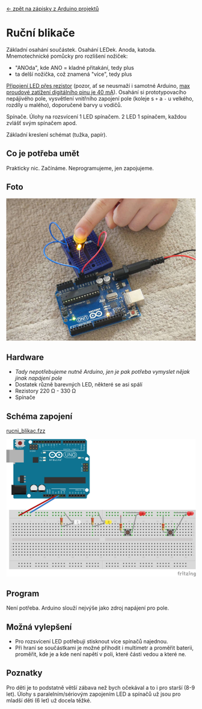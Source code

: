 [← zpět na zápisky z Arduino projektů](../index.md)

# Ruční blikače
Základní osahání součástek. Osahání LEDek. Anoda, katoda. Mnemotechnické pomůcky pro rozlišení nožiček:
* "ANOda", kde ANO = kladné přitakání, tedy plus
* ta delší nožička, což znamená "více", tedy plus

[Připojení LED přes rezistor](https://arduino.cz/proc-musim-u-led-pouzit-rezistor/) (pozor, ať se neusmaží i samotné Arduino, [max proudové zatížení digitálního pinu je 40 mA](http://playground.arduino.cc/Main/ArduinoPinCurrentLimitations)). Osahání si prototypovacího nepájivého pole, vysvětlení vnitřního zapojení pole (koleje s `+` a `-` u velkého, rozdíly u malého), doporučené barvy u vodičů.

Spínače. Úlohy na rozsvícení 1 LED spínačem. 2 LED 1 spínačem, každou zvlášť svým spínačem apod.

Základní kreslení schémat (tužka, papír).
## Co je potřeba umět
Prakticky nic. Začínáme. Neprogramujeme, jen zapojujeme.
## Foto
![Zapojená LED](P1120575.JPG)
## Hardware
* _Tady nepotřebujeme nutně Arduino, jen je pak potřeba vymyslet nějak jinak napájení pole_
* Dostatek různě barevných LED, některé se asi spálí
* Rezistory 220&nbsp;Ω - 330&nbsp;Ω
* Spínače
## Schéma zapojení
[rucni_blikac.fzz](rucni_blikac.fzz)

[![rucni_blikac](rucni_blikac_bb.png)](rucni_blikac_bb.png)

## Program
Není potřeba. Arduino slouží nejvýše jako zdroj napájení pro pole.
## Možná vylepšení
* Pro rozsvícení LED potřebuji stisknout více spínačů najednou.
* Při hraní se součástkami je možné přihodit i multimetr a proměřit baterii, proměřit, kde je a kde není napětí v poli, které části vedou a které ne.
## Poznatky
Pro děti je to podstatně větší zábava než bych očekával a to i pro starší (8-9 let). Úlohy s paralelním/sériovým zapojením LED a spínačů už jsou pro mladší děti (6 let) už docela těžké.